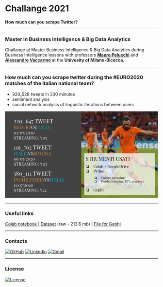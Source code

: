 # Challange 2021

**How much can you scrape Twitter?**

---
### Master in Business Intelligence & Big Data Analytics

Challange at Master Business Intelligence & Big Data Analytics during Business Intelligence lessons with professors **[Mauro Pelucchi](https://www.linkedin.com/in/mauropelucchi)** and **[Alessandro Vaccarino](https://www.linkedin.com/in/alessandro-vaccarino)** at the **Univesity of Milano-Bicocca**.

---
### How much can you scrape twitter during the #EURO2020 matches of the italian national team?

- 920_528 tweets in 330 minutes
- sentiment analysis
- social network analysis of linguistic iterations between users

![challange_master_2021](https://github.com/AntonelloManenti/challange_master_2021/blob/feb003ffb7e51d29ffbaffb66b554887000275c5/img/euro2020.PNG)

---

### Useful links
[Colab notebook](https://drive.google.com/file/d/1fU-xJSgHgQ_OxWRDIzEZprhot060XM6n/view?usp=sharing) | [Dataset](https://drive.google.com/file/d/1-CbMKWnTCTPvp8FWcZMqot_oGQ8i1hgq/view?usp=sharing) (raw - 213.6 mb) | [File for Gephi](https://drive.google.com/file/d/1NUWhXWUNbGx6oNlsYfxyomIBp3dUuXid/view?usp=sharing)

---
### Contacts
[![GitHub](https://img.shields.io/badge/GitHub-100000?style=flat&logo=github&logoColor=white&labelColor=black&color=black)](https://github.com/AntonelloManenti/)
[![Linkedin](https://img.shields.io/badge/LinkedIn-gray?style=flat&logo=linkedin&labelColor=blue&color=blue)](https://www.linkedin.com/in/antonello-manenti/)
[![Gmail](https://img.shields.io/badge/Gmail-D14836?style=flat&logo=gmail&logoColor=white&labelColor=red&color=gray)](mailto:antonellomanenti@gmail.com)

---
### License
[![License](https://img.shields.io/badge/License-MIT-blue.svg)](https://github.com/AntonelloManenti/Kaggle_Titanic_DecisionTree/blob/main/LICENSE)
